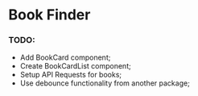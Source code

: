 # Book Finder

### TODO:
* Add BookCard component;
* Create BookCardList component;
* Setup API Requests for books;
* Use debounce functionality from another package;